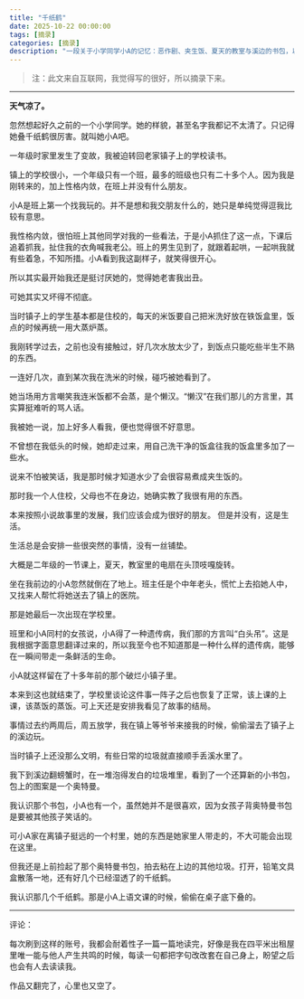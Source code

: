 ```yaml
---
title: "千纸鹤"
date: 2025-10-22 00:00:00
tags: [摘录]
categories: [摘录]
description: "一段关于小学同学小A的记忆：恶作剧、夹生饭、夏天的教室与溪边的书包，以及几只湿透的千纸鹤。"
---
```


> 注：此文来自互联网，我觉得写的很好，所以摘录下来。

---

**天气凉了。**

忽然想起好久之前的一个小学同学。她的样貌，甚至名字我都记不太清了。只记得她叠千纸鹤很厉害。就叫她小A吧。

一年级时家里发生了变故，我被迫转回老家镇子上的学校读书。

镇上的学校很小，一个年级只有一个班，最多的班级也只有二十多个人。因为我是刚转来的，加上性格内敛，在班上并没有什么朋友。

小A是班上第一个找我玩的。并不是想和我交朋友什么的，她只是单纯觉得逗我比较有意思。

我性格内敛，很怕班上其他同学对我的一些看法，于是小A抓住了这一点，下课后追着抓我，扯住我的衣角喊我老公。班上的男生见到了，就跟着起哄，一起哄我就有些着急，不知所措。小A看到我这副样子，就笑得很开心。

所以其实最开始我还是挺讨厌她的，觉得她老害我出丑。

可她其实又坏得不彻底。

当时镇子上的学生基本都是住校的，每天的米饭要自己把米洗好放在铁饭盒里，饭点的时候再统一用大蒸炉蒸。

我刚转学过去，之前也没有接触过，好几次水放太少了，到饭点只能吃些半生不熟的东西。

一连好几次，直到某次我在洗米的时候，碰巧被她看到了。

她当场用方言嘲笑我连米饭都不会蒸，是个懒汉。“懒汉”在我们那儿的方言里，其实算挺难听的骂人话。

我被她一说，加上好多人看我，便也觉得很不好意思。

不曾想在我低头的时候，她却走过来，用自己洗干净的饭盒往我的饭盒里多加了一些水。

说来不怕被笑话，我是那时候才知道水少了会很容易煮成夹生饭的。

那时我一个人住校，父母也不在身边，她确实教了我很有用的东西。

本来按照小说故事里的发展，我们应该会成为很好的朋友。
但是并没有，这是生活。

生活总是会安排一些很突然的事情，没有一丝铺垫。

大概是二年级的一节课上，夏天，教室里的电扇在头顶吱嘎旋转。

坐在我前边的小A忽然就倒在了地上。班主任是个中年老头，慌忙上去掐她人中，又找来人帮忙将她送去了镇上的医院。

那是她最后一次出现在学校里。

班里和小A同村的女孩说，小A得了一种遗传病，我们那的方言叫“白头吊”。这是我根据字面意思翻译过来的，所以我至今也不知道那是一种什么样的遗传病，能够在一瞬间带走一条鲜活的生命。

小A就这样留在了十多年前的那个破烂小镇子里。

本来到这也就结束了，学校里谈论这件事一阵子之后也恢复了正常，该上课的上课，该蒸饭的蒸饭。可上天还是安排我看见了故事的结局。

事情过去约两周后，周五放学，我在镇上等爷爷来接我的时候，偷偷溜去了镇子上的溪边玩。

当时镇子上还没那么文明，有些日常的垃圾就直接顺手丢溪水里了。

我下到溪边翻螃蟹时，在一堆泡得发白的垃圾堆里，看到了一个还算新的小书包，包上的图案是一个奥特曼。

我认识那个书包，小A也有一个，虽然她并不是很喜欢，因为女孩子背奥特曼书包是要被其他孩子笑话的。

可小A家在离镇子挺远的一个村里，她的东西是她家里人带走的，不大可能会出现在这里。

但我还是上前捡起了那个奥特曼书包，拍去粘在上边的其他垃圾。打开，铅笔文具盒散落一地，还有好几个已经湿透了的千纸鹤。

我认识那几个千纸鹤。那是小A上语文课的时候，偷偷在桌子底下叠的。

---

评论：

每次刷到这样的账号，我都会耐着性子一篇一篇地读完，好像是我在四平米出租屋里唯一能与他人产生共鸣的时候，每读一句都把字句改改套在自己身上，盼望之后也会有人去读读我。

作品又翻完了，心里也又空了。
